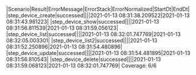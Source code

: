 |Scenario|Result|ErrorMessage|ErrorStack|ErrorNormalized|StartDt|EndDt|
|step_device_create|successed||||2021-01-13 08:31:38.209522|2021-01-13 08:31:43.981223|
|step_device_show|successed||||2021-01-13 08:31:56.811539|2021-01-13 08:31:59.056123|
|step_device_list|successed||||2021-01-13 08:32:01.747769|2021-01-13 08:32:05.003301|
|step_device_list2|successed||||2021-01-13 08:31:52.250896|2021-01-13 08:31:54.480896|
|step_device_update|successed||||2021-01-13 08:31:54.481895|2021-01-13 08:31:56.810543|
|step_device_delete|successed||||2021-01-13 08:31:59.068123|2021-01-13 08:32:01.747769|
Coverage: 6/6
